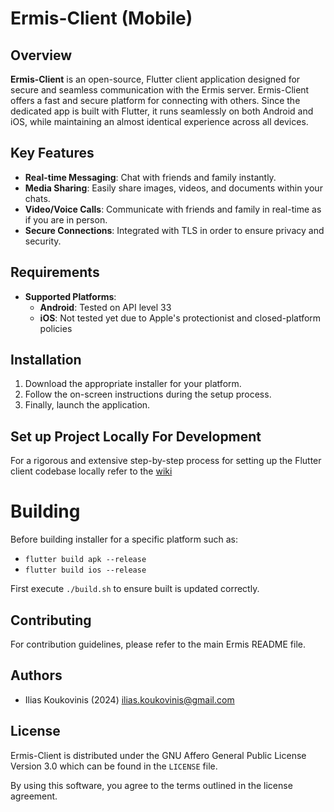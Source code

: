 # Ermis-Client (Mobile)

[ilias.koukovinis@gmail.com]: https://mail.google.com/mail/u/0/?tab=rm&ogbl#search/ilias.koukovinis%40gmail.com

## Overview

**Ermis-Client** is an open-source, Flutter client application designed for secure and seamless communication with the Ermis server. Ermis-Client offers a fast and secure platform for connecting with others. Since the dedicated app is built with Flutter, it runs seamlessly on both Android and iOS, while maintaining an almost identical experience across all devices.

## Key Features

- **Real-time Messaging**: Chat with friends and family instantly.
- **Media Sharing**: Easily share images, videos, and documents within your chats.
- **Video/Voice Calls**: Communicate with friends and family in real-time as if you are in person.
- **Secure Connections**: Integrated with TLS in order to ensure privacy and security.

## Requirements

- **Supported Platforms**:
    - **Android**: Tested on API level 33
    - **iOS**: Not tested yet due to Apple's protectionist and closed-platform policies

## Installation

1. Download the appropriate installer for your platform.
2. Follow the on-screen instructions during the setup process.
3. Finally, launch the application.

## Set up Project Locally For Development

For a rigorous and extensive step-by-step process for setting up the Flutter client codebase locally refer to the [wiki](https://github.com/Koukobin/Ermis/wiki/MobileClientSetupGuide)

# Building

Before building installer for a specific platform such as:

* `flutter build apk --release`
* `flutter build ios --release`

First execute `./build.sh` to ensure built is updated correctly.

## Contributing

For contribution guidelines, please refer to the main Ermis README file.

## Authors

* Ilias Koukovinis (2024) [ilias.koukovinis@gmail.com]

## License

Ermis-Client is distributed under the GNU Affero General Public License Version 3.0 which can be found in the `LICENSE` file.

By using this software, you agree to the terms outlined in the license agreement.

